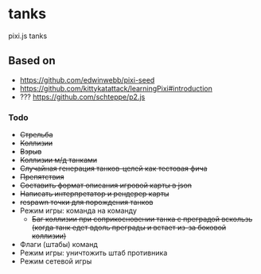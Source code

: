 # tanks
pixi.js tanks

## Based on

- https://github.com/edwinwebb/pixi-seed
- https://github.com/kittykatattack/learningPixi#introduction
- ??? https://github.com/schteppe/p2.js


### Todo

- ~~Стрельба~~
- ~~Коллизии~~
- ~~Взрыв~~
- ~~Коллизии м/д танками~~
- ~~Случайная генерация танков-целей как тестовая фича~~
- ~~Препятствия~~
- ~~Составить формат описания игровой карты в json~~
- ~~Написать интерпретатор и рендерер карты~~
- ~~respawn точки для порождения танков~~
- Режим игры: команда на команду
    - ~~Баг коллизии при соприкосновении танка с преградой вскользь (когда танк едет вдоль преграды и встает из-за боковой коллизии)~~
- Флаги (штабы) команд
- Режим игры: уничтожить штаб противника
- Режим сетевой игры
